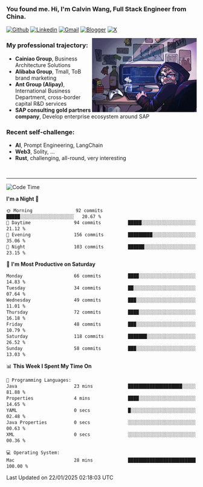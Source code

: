 <!-- Greeting -->
### You found me. Hi, I'm Calvin Wang, Full Stack Engineer from China.

[![Github](https://img.shields.io/badge/-Github-000?style=flat&logo=Github&logoColor=white)](https://github.com/wangjunneil)
[![Linkedin](https://img.shields.io/badge/-LinkedIn-blue?style=flat&logo=Linkedin&logoColor=white)](https://www.linkedin.com/in/wangjunneil/)
[![Gmail](https://img.shields.io/badge/-Gmail-c14438?style=flat&logo=Gmail&logoColor=white)](mailto:wangjunneil@gmail.com)
[![Blogger](https://img.shields.io/badge/-Blogger-gray?style=flat&logo=Blogger&logoColor=white)](https://www.wangjun.dev)
[![X](https://img.shields.io/badge/-Twitter-gray?style=flat&logo=X&logoColor=white)](https://twitter.com/0xICalvin)

<!--Introduction -->

<img align="right" alt="img" src="https://raw.githubusercontent.com/wangjunneil/wangjunneil/main/imgs/cover_image.png" width="55%" height="auto" />

### My professional trajectory: 
- **Cainiao Group**, Business Architecture Solutions
- **Alibaba Group**, Tmall, ToB brand marketing
- **Ant Group (Alipay)**, International Business Department, cross-border capital R&D services
- **SAP consulting gold partners company**, Develop enterprise ecosystem around SAP
### Recent self-challenge:
- **AI**, Prompt Engineering, LangChain
- **Web3**, Solity, ...
- **Rust**, challenging, all-round, very interesting

<br/>

---
<!-- Your badges -->

<!--START_SECTION:waka-->
![Code Time](http://img.shields.io/badge/Code%20Time-324%20hrs%2054%20mins-blue)

**I'm a Night 🦉** 

```text
🌞 Morning                92 commits          █████░░░░░░░░░░░░░░░░░░░░   20.67 % 
🌆 Daytime                94 commits          █████░░░░░░░░░░░░░░░░░░░░   21.12 % 
🌃 Evening                156 commits         █████████░░░░░░░░░░░░░░░░   35.06 % 
🌙 Night                  103 commits         ██████░░░░░░░░░░░░░░░░░░░   23.15 % 
```
📅 **I'm Most Productive on Saturday** 

```text
Monday                   66 commits          ████░░░░░░░░░░░░░░░░░░░░░   14.83 % 
Tuesday                  34 commits          ██░░░░░░░░░░░░░░░░░░░░░░░   07.64 % 
Wednesday                49 commits          ███░░░░░░░░░░░░░░░░░░░░░░   11.01 % 
Thursday                 72 commits          ████░░░░░░░░░░░░░░░░░░░░░   16.18 % 
Friday                   48 commits          ███░░░░░░░░░░░░░░░░░░░░░░   10.79 % 
Saturday                 118 commits         ███████░░░░░░░░░░░░░░░░░░   26.52 % 
Sunday                   58 commits          ███░░░░░░░░░░░░░░░░░░░░░░   13.03 % 
```


📊 **This Week I Spent My Time On** 

```text
💬 Programming Languages: 
Java                     23 mins             ████████████████████░░░░░   81.88 % 
Properties               4 mins              ████░░░░░░░░░░░░░░░░░░░░░   14.65 % 
YAML                     0 secs              █░░░░░░░░░░░░░░░░░░░░░░░░   02.48 % 
Java Properties          0 secs              ░░░░░░░░░░░░░░░░░░░░░░░░░   00.63 % 
XML                      0 secs              ░░░░░░░░░░░░░░░░░░░░░░░░░   00.36 % 

💻 Operating System: 
Mac                      28 mins             █████████████████████████   100.00 % 
```


 Last Updated on 22/01/2025 02:18:03 UTC
<!--END_SECTION:waka-->
